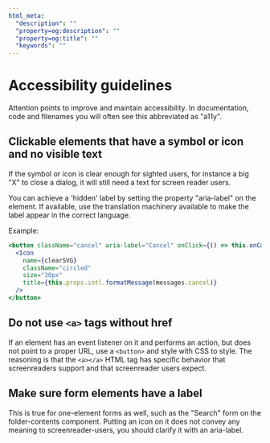 ```yaml
---
html_meta:
  "description": ""
  "property=og:description": ""
  "property=og:title": ""
  "keywords": ""
---
```


# Accessibility guidelines

Attention points to improve and maintain accessibility. In documentation, code and filenames you will often see this abbreviated as "a11y".

## Clickable elements that have a symbol or icon and no visible text

If the symbol or icon is clear enough for sighted users, for instance a big "X" to close a dialog, it will still need a text for screen reader users.

You can achieve a 'hidden' label by setting the property "aria-label" on the element.
If available, use the translation machinery available to make the label appear in the correct language.

Example:

```jsx noeditor
<button className="cancel" aria-label="Cancel" onClick={() => this.onCancel()}>
  <Icon
    name={clearSVG}
    className="circled"
    size="30px"
    title={this.props.intl.formatMessage(messages.cancel)}
  />
</button>
```

## Do not use `<a>` tags without href

If an element has an event listener on it and performs an action, but does not point to a proper URL, use a `<button>` and style with CSS to style.
The reasoning is that the `<a></a>` HTML tag has specific behavior that screenreaders support and that screenreader users expect.

## Make sure form elements have a label

This is true for one-element forms as well, such as the "Search" form on the folder-contents component. Putting an icon on it does not convey any meaning to screenreader-users, you should clarify it with an aria-label.
